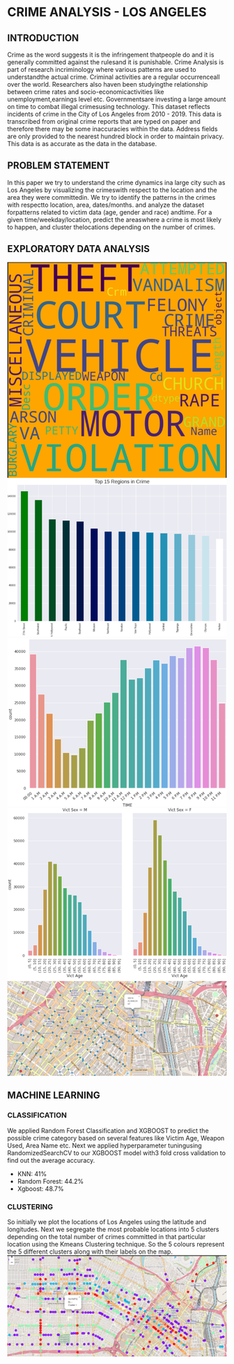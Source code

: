 # CRIME ANALYSIS - LOS ANGELES

## INTRODUCTION
Crime  as  the  word  suggests  it  is  the  infringement  thatpeople  do  and  it  is  generally  committed  against  the  rulesand  it  is  punishable.  Crime  Analysis  is  part  of  research  incriminology  where  various  patterns  are  used  to  understandthe  actual  crime.  Criminal  activities  are  a  regular  occurrenceall  over  the  world.  Researchers  also  haven  been  studyingthe   relationship   between   crime   rates   and   socio-economicactivities like unemployment,earnings level etc. Governmentsare investing a large amount on time to combat illegal crimesusing  technology. This dataset reflects incidents of crime in the City of Los Angeles from 2010 - 2019. This data is transcribed from original crime reports that are typed on paper and therefore there may be some inaccuracies within the data. Address fields are only provided to the nearest hundred block in order to maintain privacy. This data is as accurate as the data in the database.

## PROBLEM STATEMENT
In  this  paper  we  try  to  understand  the  crime  dynamics  ina  large  city  such  as  Los  Angeles  by  visualizing  the  crimeswith respect to the location and the area they were committedin.  We  try  to  identify  the  patterns  in  the  crimes  with  respectto  location,  area,  dates/months.  and  analyze  the  dataset  forpatterns  related  to  victim  data  (age,  gender  and  race)  andtime.  For  a  given  time/weekday/location,  predict  the  areaswhere  a  crime  is  most  likely  to  happen,  and  cluster  thelocations depending on the number of crimes.

## EXPLORATORY DATA ANALYSIS
![](images/WORDCLOUD.png)
![](images/BARGRAPH.png)
![](images/CRIMES_WRT_TIME.png)
![](images/VICT_SEX.png)
![](images/LA_MAP.png)

## MACHINE LEARNING

### CLASSIFICATION
We applied Random Forest Classification  and  XGBOOST  to  predict  the  possible  crime category  based  on  several  features  like  Victim  Age,  Weapon Used, Area Name etc. Next we applied hyperparameter tuningusing  RandomizedSearchCV  to  our  XGBOOST  model  with3 fold cross validation to find out the average accuracy.
<ul>
  <li>KNN: 41% </li>
  <li>Random Forest: 44.2% </li>
  <li>Xgboost: 48.7% </li>
</ul>

### CLUSTERING
So initially we plot the locations of Los Angeles using the latitude and longitudes. Next we segregate the  most  probable  locations  into  5  clusters  depending  on  the total number of crimes committed in that particular location using the Kmeans Clustering technique. So the 5 colours represent the 5 different clusters along with their labels on the map.
![](images/CLUSTERED_MAP.png)
